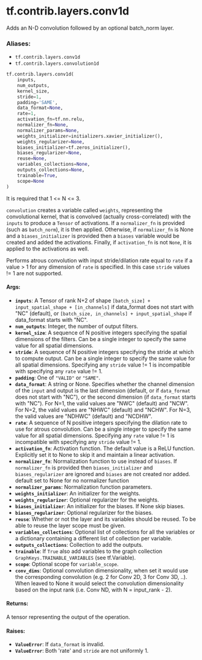 <div itemscope itemtype="http://developers.google.com/ReferenceObject">
<meta itemprop="name" content="tf.contrib.layers.conv1d" />
<meta itemprop="path" content="Stable" />
</div>

# tf.contrib.layers.conv1d

Adds an N-D convolution followed by an optional batch_norm layer.

### Aliases:

* `tf.contrib.layers.conv1d`
* `tf.contrib.layers.convolution1d`

``` python
tf.contrib.layers.conv1d(
    inputs,
    num_outputs,
    kernel_size,
    stride=1,
    padding='SAME',
    data_format=None,
    rate=1,
    activation_fn=tf.nn.relu,
    normalizer_fn=None,
    normalizer_params=None,
    weights_initializer=initializers.xavier_initializer(),
    weights_regularizer=None,
    biases_initializer=tf.zeros_initializer(),
    biases_regularizer=None,
    reuse=None,
    variables_collections=None,
    outputs_collections=None,
    trainable=True,
    scope=None
)
```

<!-- Placeholder for "Used in" -->

It is required that 1 <= N <= 3.

`convolution` creates a variable called `weights`, representing the
convolutional kernel, that is convolved (actually cross-correlated) with the
`inputs` to produce a `Tensor` of activations. If a `normalizer_fn` is
provided (such as `batch_norm`), it is then applied. Otherwise, if
`normalizer_fn` is None and a `biases_initializer` is provided then a `biases`
variable would be created and added the activations. Finally, if
`activation_fn` is not `None`, it is applied to the activations as well.

Performs atrous convolution with input stride/dilation rate equal to `rate`
if a value > 1 for any dimension of `rate` is specified.  In this case
`stride` values != 1 are not supported.

#### Args:


* <b>`inputs`</b>: A Tensor of rank N+2 of shape `[batch_size] + input_spatial_shape +
  [in_channels]` if data_format does not start with "NC" (default), or
  `[batch_size, in_channels] + input_spatial_shape` if data_format starts
  with "NC".
* <b>`num_outputs`</b>: Integer, the number of output filters.
* <b>`kernel_size`</b>: A sequence of N positive integers specifying the spatial
  dimensions of the filters.  Can be a single integer to specify the same
  value for all spatial dimensions.
* <b>`stride`</b>: A sequence of N positive integers specifying the stride at which to
  compute output.  Can be a single integer to specify the same value for all
  spatial dimensions.  Specifying any `stride` value != 1 is incompatible
  with specifying any `rate` value != 1.
* <b>`padding`</b>: One of `"VALID"` or `"SAME"`.
* <b>`data_format`</b>: A string or None.  Specifies whether the channel dimension of
  the `input` and output is the last dimension (default, or if `data_format`
  does not start with "NC"), or the second dimension (if `data_format`
  starts with "NC").  For N=1, the valid values are "NWC" (default) and
  "NCW".  For N=2, the valid values are "NHWC" (default) and "NCHW". For
  N=3, the valid values are "NDHWC" (default) and "NCDHW".
* <b>`rate`</b>: A sequence of N positive integers specifying the dilation rate to use
  for atrous convolution.  Can be a single integer to specify the same value
  for all spatial dimensions.  Specifying any `rate` value != 1 is
  incompatible with specifying any `stride` value != 1.
* <b>`activation_fn`</b>: Activation function. The default value is a ReLU function.
  Explicitly set it to None to skip it and maintain a linear activation.
* <b>`normalizer_fn`</b>: Normalization function to use instead of `biases`. If
  `normalizer_fn` is provided then `biases_initializer` and
  `biases_regularizer` are ignored and `biases` are not created nor added.
  default set to None for no normalizer function
* <b>`normalizer_params`</b>: Normalization function parameters.
* <b>`weights_initializer`</b>: An initializer for the weights.
* <b>`weights_regularizer`</b>: Optional regularizer for the weights.
* <b>`biases_initializer`</b>: An initializer for the biases. If None skip biases.
* <b>`biases_regularizer`</b>: Optional regularizer for the biases.
* <b>`reuse`</b>: Whether or not the layer and its variables should be reused. To be
  able to reuse the layer scope must be given.
* <b>`variables_collections`</b>: Optional list of collections for all the variables or
  a dictionary containing a different list of collection per variable.
* <b>`outputs_collections`</b>: Collection to add the outputs.
* <b>`trainable`</b>: If `True` also add variables to the graph collection
  `GraphKeys.TRAINABLE_VARIABLES` (see tf.Variable).
* <b>`scope`</b>: Optional scope for `variable_scope`.
* <b>`conv_dims`</b>: Optional convolution dimensionality, when set it would use the
  corresponding convolution (e.g. 2 for Conv 2D, 3 for Conv 3D, ..). When
  leaved to None it would select the convolution dimensionality based on the
  input rank (i.e. Conv ND, with N = input_rank - 2).


#### Returns:

A tensor representing the output of the operation.



#### Raises:


* <b>`ValueError`</b>: If `data_format` is invalid.
* <b>`ValueError`</b>: Both 'rate' and `stride` are not uniformly 1.
